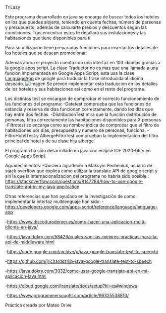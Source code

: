 TriLazy

Este programa desarrollado en java se encarga de buscar todos los hoteles en los que puedes alojarte, teniendo en cuenta fechas, número de personas y presupuesto, además de calcularte precios y descuentos según las condiciones. Tras encontrar estos te detallará sus instalaciones y las habitaciones que tiene disponibles para ti.

Para su utilización tiene preparadas funciones para insertar los detalles de los hoteles que se desean promocionar.

Además ahora el proyecto cuenta con una interfaz en 100 idiomas gracias a la google apps script.
La clase Traductor no es mas que una llamada a una funcion implementada en Google Apps Script, esta usa la clase [LanguageApp](https://developers.google.com/apps-script/reference/language/language-app) de google para traducir la frase introducida al idioma deseado.
![imagen](https://github.com/corvus-m/Practica1PrAv/blob/master/traductor.jpeg)
Se prevee implementar esta traduccion en los detalles de los hoteles y sus habitaciones asi como en el resto del programa.

Los distintos test se encargan de comprobar el correcto funcionamiento de las funciones del programa:
  -Datetest comprueba que las funciones de estancia y reserva de dias funcionan correctamente, dando los dias que hay entre dos fechas.
  -DistributionTest mira que la función distribución de personas, filtra correctamente las habitaciones disponibles para X personas 
  -Filtrotest se encarga como su nombre indica de comprobar que el filtro de habitaciones por días, presupuesto y numero de personas, funciona.
  -FiltroHotelTest y AlbergeFiltroTest comprueban la implementacion del filtro principal de hotel y de su clase hija alberge.



El programa ha sido desarrollado en java con eclipse IDE 2020-06 y en Google Apps Script. 




Agradecimientos:
 -Quisiera agradecer a Maksym Pecheniuk, usuario de stack overflow que explica como utilizar la translate API de google script y sin la que la internacionalizacion del programa
  no habria sido posible : https://stackoverflow.com/questions/8147284/how-to-use-google-translate-api-in-my-java-application
  
 Otras referencias que han ayudado en la investigación de como implementar la interfaz multilenguaje han sido:
 -https://developers.google.com/apps-script/reference/language/language-app
 
 -https://www.discoduroderoer.es/como-hacer-una-aplicacion-multi-idioma-en-java/
 
 -https://java.dokry.com/58429/cuales-son-las-mejores-practicas-para-la-api-de-middleware.html
 
 -https://code.google.com/archive/p/java-google-translate-text-to-speech/
 
 -https://github.com/jrichardsz/lib-java-google-translate-text-to-speech
 
 -https://java.dokry.com/3032/como-usar-google-translate-api-en-mi-aplicacion-java.html
 
 -https://cloud.google.com/translate/docs/setup?hl=es#windows
 
 -https://www.programmersought.com/article/96325538810/
 
 



Práctica creada por Mateo Orive
